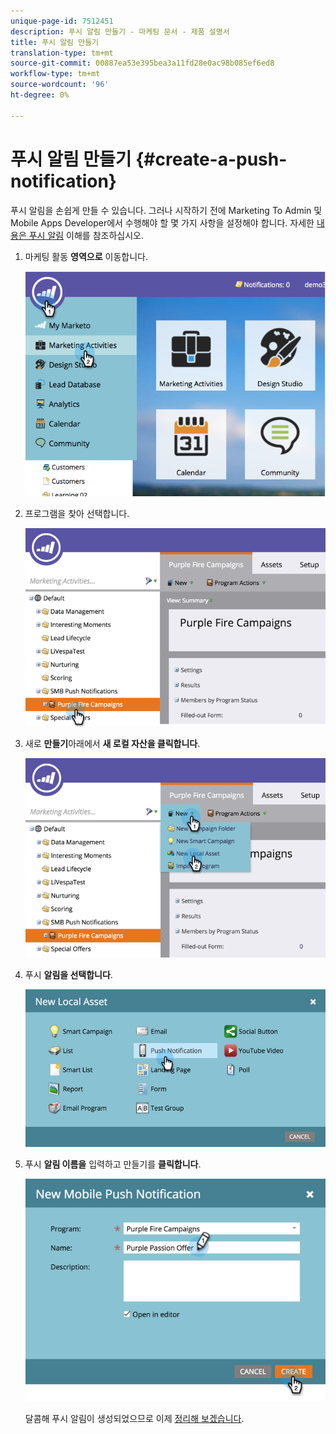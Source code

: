 ```yaml
---
unique-page-id: 7512451
description: 푸시 알림 만들기 - 마케팅 문서 - 제품 설명서
title: 푸시 알림 만들기
translation-type: tm+mt
source-git-commit: 00887ea53e395bea3a11fd28e0ac98b085ef6ed8
workflow-type: tm+mt
source-wordcount: '96'
ht-degree: 0%

---
```



# 푸시 알림 만들기 {#create-a-push-notification}

푸시 알림을 손쉽게 만들 수 있습니다. 그러나 시작하기 전에 Marketing To Admin 및 Mobile Apps Developer에서 수행해야 할 몇 가지 사항을 설정해야 합니다. 자세한 [내용은 푸시 알림](understanding-push-notifications.md) 이해를 참조하십시오.

1. 마케팅 활동 **영역으로** 이동합니다.

   ![](assets/image2015-4-22-18-3a46-3a14.png)

1. 프로그램을 찾아 선택합니다.

   ![](assets/image2015-4-23-13-3a31-3a43.png)

1. 새로 **만들기**&#x200B;아래에서 **새 로컬 자산을 클릭합니다**.

   ![](assets/image2015-4-23-13-3a33-3a20.png)

1. 푸시 **알림을 선택합니다**.

   ![](assets/image2015-4-23-13-3a35-3a6.png)

1. 푸시 **알림 이름을** 입력하고 만들기를 **클릭합니다**.

   ![](assets/image2015-4-23-13-3a36-3a56.png)

   달콤해 푸시 알림이 생성되었으므로 이제 [정리해 보겠습니다](configure-mobile-push-notification.md).


